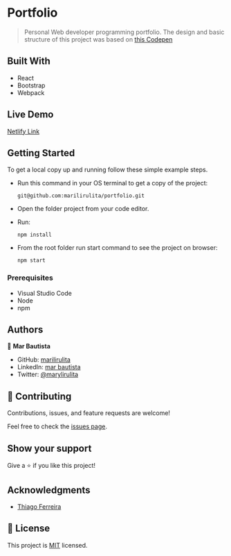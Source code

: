 # Portfolio

> Personal Web developer programming portfolio. The design and basic structure of this project was based on [this Codepen](https://codepen.io/ThiagoFerreir4/pen/eNMxEp)

## Built With

- React
- Bootstrap
- Webpack

## Live Demo


[Netlify Link](https://polite-gnome-0a460c.netlify.app)


## Getting Started

To get a local copy up and running follow these simple example steps.

- Run this command in your OS terminal to get a copy of the project:

  ```
  git@github.com:marilirulita/portfolio.git
  ```

- Open the folder project from your code editor.

- Run:

  ```
  npm install
  ```
  
- From the root folder run start command to see the project on browser:

  ```
  npm start
  ```

### Prerequisites

- Visual Studio Code
- Node
- npm

## Authors

👤 **Mar Bautista**

- GitHub: [marilirulita](https://github.com/marilirulita)
- LinkedIn: [mar bautista](https://www.linkedin.com/in/marbautista/)
- Twitter: [@marylirulita](https://twitter.com/marylirulita)

## 🤝 Contributing

Contributions, issues, and feature requests are welcome!

Feel free to check the [issues page](../../issues/).

## Show your support

Give a ⭐️ if you like this project!

## Acknowledgments

- [Thiago Ferreira](https://codepen.io/ThiagoFerreir4)

## 📝 License

This project is [MIT](./MIT.md) licensed.

